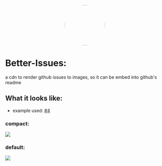 <p align="center">
    <img style="border-radius: 100px" width="128" height="128" src="https://avatars0.githubusercontent.com/u/47723417?s=460&amp;u=10c488f1c4e0644b839df15ecefbfef2a9869305&amp;v=4">
</p>

# Better-Issues:

a cdn to render github issues to images, so it can be embed into github's readme

## What it looks like:

-   example used: [#4](https://github.com/xNaCly/better-issues/issues/1)

### compact:

<img src="https://cdn.discordapp.com/attachments/638844015084568597/756826093440204820/render_issue.png">

### default:
<kbd>
  <img src="https://cdn.discordapp.com/attachments/638844015084568597/756825268496236635/render_issue.png">
</kbd>
